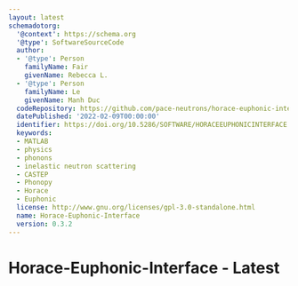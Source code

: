 ```yaml
---
layout: latest
schemadotorg:
  '@context': https://schema.org
  '@type': SoftwareSourceCode
  author:
  - '@type': Person
    familyName: Fair
    givenName: Rebecca L.
  - '@type': Person
    familyName: Le
    givenName: Manh Duc
  codeRepository: https://github.com/pace-neutrons/horace-euphonic-interface
  datePublished: '2022-02-09T00:00:00'
  identifier: https://doi.org/10.5286/SOFTWARE/HORACEEUPHONICINTERFACE
  keywords:
  - MATLAB
  - physics
  - phonons
  - inelastic neutron scattering
  - CASTEP
  - Phonopy
  - Horace
  - Euphonic
  license: http://www.gnu.org/licenses/gpl-3.0-standalone.html
  name: Horace-Euphonic-Interface
  version: 0.3.2
---
```

# Horace-Euphonic-Interface - Latest
